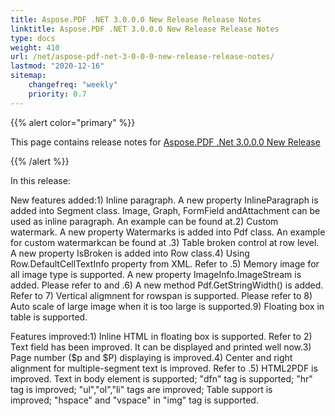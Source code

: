 ```yaml
---
title: Aspose.PDF .NET 3.0.0.0 New Release Release Notes
linktitle: Aspose.PDF .NET 3.0.0.0 New Release Release Notes
type: docs
weight: 410
url: /net/aspose-pdf-net-3-0-0-0-new-release-release-notes/
lastmod: "2020-12-16"
sitemap:
    changefreq: "weekly"
    priority: 0.7
---
```


{{% alert color="primary" %}} 

This page contains release notes for [Aspose.PDF .Net 3.0.0.0 New Release](http://www.aspose.com/downloads/pdf/net/new-releases/aspose.pdf-.net-3.0.0.0-new-release/)

{{% /alert %}} 

In this release:

New features added:1) Inline paragraph. A new property InlineParagraph is added into Segment class. Image, Graph, FormField andAttachment can be used as inline paragraph. An example can be found at.2) Custom watermark. A new property Watermarks is added into Pdf class. An example for custom watermarkcan be found at .3) Table broken control at row level. A new property IsBroken is added into Row class.4) Using Row.DefaultCellTextInfo property from XML. Refer to .5) Memory image for all image type is supported. A new property ImageInfo.ImageStream is added. Please refer to and .6) A new method Pdf.GetStringWidth() is added. Refer to 7) Vertical aligmnent for rowspan is supported. Please refer to 8) Auto scale of large image when it is too large is supported.9) Floating box in table is supported.

Features improved:1) Inline HTML in floating box is supported. Refer to 2) Text field has been improved. It can be displayed and printed well now.3) Page number ($p and $P) displaying is improved.4) Center and right alignment for multiple-segment text is improved. Refer to .5) HTML2PDF is improved. Text in body element is supported; "dfn" tag is supported; "hr" tag is improved; "ul","ol","li" tags are improved; Table support is improved; "hspace" and "vspace" in "img" tag is supported.
